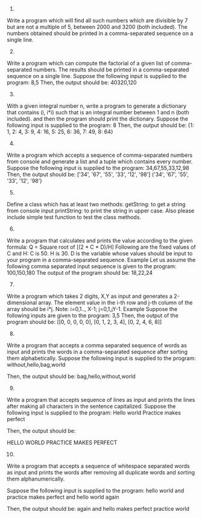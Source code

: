 1)
Write a program which will find all such numbers which are divisible by 7 but are not a multiple of 5, between 2000 and
3200 (both included).
The numbers obtained should be printed in a comma-separated sequence on a single line.

2)
Write a program which can compute the factorial of a given list of comma-separated numbers.
The results should be printed in a comma-separated sequence on a single line.
Suppose the following input is supplied to the program:
8,5
Then, the output should be:
40320,120

3)
With a given integral number n, write a program to generate a dictionary that contains (i, i*i) such that is an integral 
number between 1 and n (both included). and then the program should print the dictionary.
Suppose the following input is supplied to the program:
8
Then, the output should be:
{1: 1, 2: 4, 3: 9, 4: 16, 5: 25, 6: 36, 7: 49, 8: 64}

4)
Write a program which accepts a sequence of comma-separated numbers from console and generate a list and a tuple which 
contains every number. Suppose the following input is supplied to the program:
34,67,55,33,12,98
Then, the output should be:
['34', '67', '55', '33', '12', '98']
('34', '67', '55', '33', '12', '98')

5)
Define a class which has at least two methods:
getString: to get a string from console input
printString: to print the string in upper case.
Also please include simple test function to test the class methods.

6)
Write a program that calculates and prints the value according to the given formula:
Q = Square root of [(2 * C * D)/H]
Following are the fixed values of C and H:
C is 50. H is 30.
D is the variable whose values should be input to your program in a comma-separated sequence.
Example
Let us assume the following comma separated input sequence is given to the program:
100,150,180
The output of the program should be:
18,22,24

7)
Write a program which takes 2 digits, X,Y as input and generates a 2-dimensional array. The element value in the i-th 
row and j-th column of the array should be i*j.
Note: i=0,1.., X-1; j=0,1,¡­Y-1.
Example
Suppose the following inputs are given to the program:
3,5
Then, the output of the program should be:
[[0, 0, 0, 0, 0], [0, 1, 2, 3, 4], [0, 2, 4, 6, 8]]

8)
Write a program that accepts a comma separated sequence of words as input and prints the words in a comma-separated 
sequence after sorting them alphabetically.
Suppose the following input is supplied to the program:
without,hello,bag,world

Then, the output should be:
bag,hello,without,world

9)
Write a program that accepts sequence of lines as input and prints the lines after making all characters in the sentence capitalized.
Suppose the following input is supplied to the program:
Hello world
Practice makes perfect

Then, the output should be:

HELLO WORLD
PRACTICE MAKES PERFECT

10)
Write a program that accepts a sequence of whitespace separated words as input and prints the words after removing all 
duplicate words and sorting them alphanumerically.

Suppose the following input is supplied to the program:
hello world and practice makes perfect and hello world again

Then, the output should be:
again and hello makes perfect practice world


